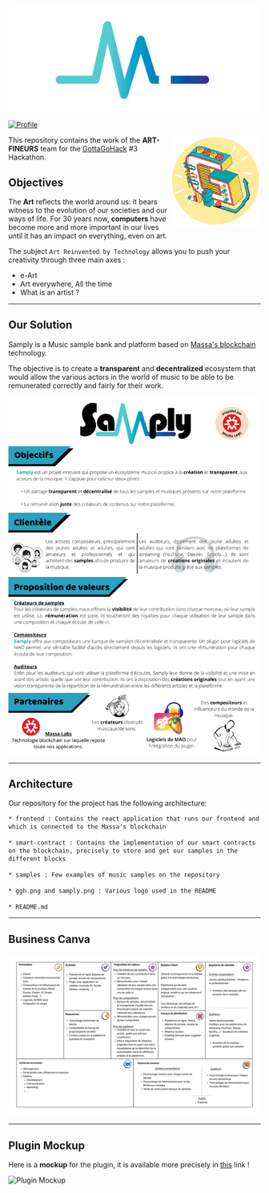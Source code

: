 <img src="https://github.com/Art-Finers/GGH-3/blob/main/samply.png" alt="Samply">

 [![Profile][title-img]][profile]

[title-img]:https://img.shields.io/badge/-ART--FINEURS-yellow
[profile]:https://github.com/Art-Finers


<img src="https://github.com/Art-Finers/GGH-3/blob/main/ggh.png" align="right" alt="GGH" width="180" height="180">

This repository contains the work of the **ART-FINEURS** team for the [GottaGoHack](https://www.gottagohack.fr/) #3 Hackathon.


## Objectives

The **Art** reflects the world around us: it bears witness to the evolution of our societies and our ways of life. For 30 years now, **computers** have become more and more important in our lives until it has an impact on everything, even on art. 

The subject `Art Reinvented by Technology` allows you to push your creativity through three main axes :

* e-Art
* Art everywhere, All the time
* What is an artist ?

---

## Our Solution

Samply is a Music sample bank and platform based on [Massa's blockchain](https://massa.net/) technology.

The objective is to create a **transparent** and **decentralized** ecosystem that would allow the various actors in the world of music to be able to be remunerated correctly and fairly for their work.

<img src="https://github.com/Art-Finers/GGH-3/blob/main/Samply_presentation.png" alt="Presentation">

---

## Architecture

Our repository for the project has the following architecture:

```
* frontend : Contains the react application that runs our frontend and which is connected to the Massa's blockchain

* smart-contract : Contains the implementation of our smart contracts on the blockchain, precisely to store and get our samples in the different blocks

* samples : Few examples of music samples on the repository

* ggh.png and samply.png : Various logo used in the README

* README.md
```

---

## Business Canva

<img src="https://github.com/Art-Finers/GGH-3/blob/main/Business_Canva.png" alt="Business Canva">

---

## Plugin Mockup

Here is a **mockup** for the plugin, it is available more precisely in [this](https://www.figma.com/file/5fD7WUlPl4NTkGBgKB3Eyp/plugin?node-id=0%3A1&t=I4ee0qfRLHHGaGAG-1
) link !

<img src="https://github.com/Art-Finers/GGH-3/blob/main/plugin.png" alt="Plugin Mockup">